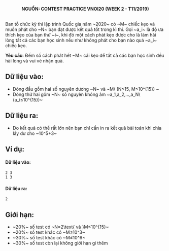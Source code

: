 **<center>NGUỒN: CONTEST PRACTICE VNOI20  (WEEK 2 - T11/2019)</center>**
<br>

Ban tổ chức kỳ thi lập trình Quốc gia năm ~2020~ có ~M~ chiếc kẹo và muốn phát cho ~N~ bạn đạt được kết quả tốt trong kì thi. Gọi ~a_i~ là độ ưa thích kẹo của bạn thứ ~i~, khi đó một cách phát kẹo được cho là làm hài lòng tất cả các bạn học sinh nếu như không phát cho bạn nào quá ~a_i~ chiếc kẹo.

**Yêu cầu**: Đếm số cách phát hết ~M~ cái kẹo để tất cả các bạn học sinh đều hài lòng và vui vẻ nhận quà.

## Dữ liệu vào:
- Dòng đầu gồm hai số nguyên dương  ~N~ và ~M\ (N≤15, M≤10^{15}) ~
- Dòng thứ hai gồm ~N~ số nguyên không âm ~a_1,a_2,…,a_N\  (a_i≤10^{15})~

## Dữ liệu ra:
- Do kết quả có thể rất lớn nên bạn chỉ cần in ra kết quả bài toán khi chia lấy dư cho ~10^5+3~

## Ví dụ:
#### Dữ liệu vào:
```
2 3
1 3
```

#### Dữ liệu ra:
```
2
```

## Giới hạn:
- ~20\%~ số test có ~N=2\text{ và }M≤10^{15}~
- ~20\%~ số test khác có ~M≤10^3~
- ~30\%~ số test khác có ~M≤10^6~
- ~30\%~ số test còn lại không giới hạn gì thêm